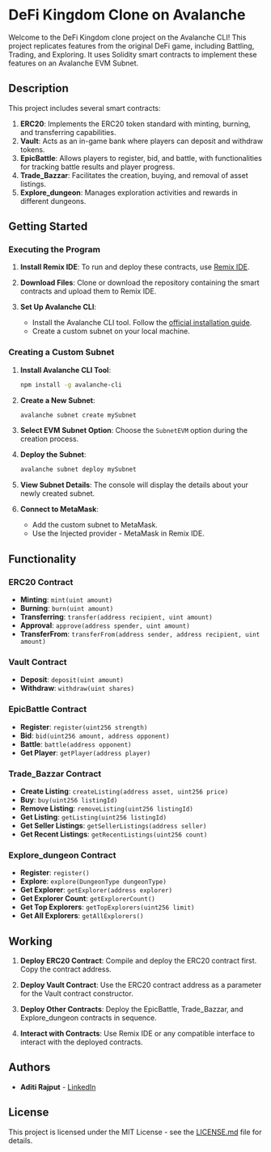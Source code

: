 # DeFi Kingdom Clone on Avalanche

Welcome to the DeFi Kingdom clone project on the Avalanche CLI! This project replicates features from the original DeFi game, including Battling, Trading, and Exploring. It uses Solidity smart contracts to implement these features on an Avalanche EVM Subnet.

## Description

This project includes several smart contracts:

1. **ERC20**: Implements the ERC20 token standard with minting, burning, and transferring capabilities.
2. **Vault**: Acts as an in-game bank where players can deposit and withdraw tokens.
3. **EpicBattle**: Allows players to register, bid, and battle, with functionalities for tracking battle results and player progress.
4. **Trade_Bazzar**: Facilitates the creation, buying, and removal of asset listings.
5. **Explore_dungeon**: Manages exploration activities and rewards in different dungeons.

## Getting Started

### Executing the Program

1. **Install Remix IDE**: To run and deploy these contracts, use [Remix IDE](https://remix.ethereum.org/). 

2. **Download Files**: Clone or download the repository containing the smart contracts and upload them to Remix IDE.

3. **Set Up Avalanche CLI**: 
   - Install the Avalanche CLI tool. Follow the [official installation guide](https://docs.avax.network/build/avalanchego/avalanche-cli).
   - Create a custom subnet on your local machine.

### Creating a Custom Subnet

1. **Install Avalanche CLI Tool**:
   ```bash
   npm install -g avalanche-cli
   ```

2. **Create a New Subnet**:
   ```bash
   avalanche subnet create mySubnet
   ```

3. **Select EVM Subnet Option**:
   Choose the `SubnetEVM` option during the creation process.

4. **Deploy the Subnet**:
   ```bash
   avalanche subnet deploy mySubnet
   ```

5. **View Subnet Details**:
   The console will display the details about your newly created subnet.

6. **Connect to MetaMask**:
   - Add the custom subnet to MetaMask.
   - Use the Injected provider - MetaMask in Remix IDE.

## Functionality

### ERC20 Contract
- **Minting**: `mint(uint amount)`
- **Burning**: `burn(uint amount)`
- **Transferring**: `transfer(address recipient, uint amount)`
- **Approval**: `approve(address spender, uint amount)`
- **TransferFrom**: `transferFrom(address sender, address recipient, uint amount)`

### Vault Contract
- **Deposit**: `deposit(uint amount)`
- **Withdraw**: `withdraw(uint shares)`

### EpicBattle Contract
- **Register**: `register(uint256 strength)`
- **Bid**: `bid(uint256 amount, address opponent)`
- **Battle**: `battle(address opponent)`
- **Get Player**: `getPlayer(address player)`

### Trade_Bazzar Contract
- **Create Listing**: `createListing(address asset, uint256 price)`
- **Buy**: `buy(uint256 listingId)`
- **Remove Listing**: `removeListing(uint256 listingId)`
- **Get Listing**: `getListing(uint256 listingId)`
- **Get Seller Listings**: `getSellerListings(address seller)`
- **Get Recent Listings**: `getRecentListings(uint256 count)`

### Explore_dungeon Contract
- **Register**: `register()`
- **Explore**: `explore(DungeonType dungeonType)`
- **Get Explorer**: `getExplorer(address explorer)`
- **Get Explorer Count**: `getExplorerCount()`
- **Get Top Explorers**: `getTopExplorers(uint256 limit)`
- **Get All Explorers**: `getAllExplorers()`

## Working

1. **Deploy ERC20 Contract**: Compile and deploy the ERC20 contract first. Copy the contract address.

2. **Deploy Vault Contract**: Use the ERC20 contract address as a parameter for the Vault contract constructor.

3. **Deploy Other Contracts**: Deploy the EpicBattle, Trade_Bazzar, and Explore_dungeon contracts in sequence.

4. **Interact with Contracts**: Use Remix IDE or any compatible interface to interact with the deployed contracts.

## Authors

- **Aditi Rajput** - [LinkedIn](https://www.linkedin.com/in/aditi-rajput-b9360720b/)

## License

This project is licensed under the MIT License - see the [LICENSE.md](LICENSE.md) file for details.
